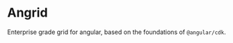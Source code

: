 # Angrid

Enterprise grade grid for angular, based on the foundations of `@angular/cdk`.

<neg-sellers-demo></neg-sellers-demo>
